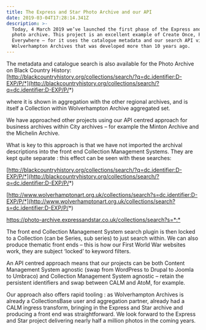 ```yaml
---
title: The Express and Star Photo Archive and our API
date: 2019-03-04T17:28:14.341Z
description: >-
  Today, 4 March 2019 we’ve launched the first phase of the Express and Star
  photo archive. This project is an excellent example of Create Once, Publish
  Everywhere – for it uses the catalogue metadata and our search API via
  Wolverhampton Archives that was developed more than 10 years ago.
---
```

The metadata and catalogue search is also available for the Photo Archive on Black Country History: [http://blackcountryhistory.org/collections/search/?q=dc.identifier:D-EXP/P/*](http://blackcountryhistory.org/collections/search/?q=dc.identifier:D-EXP/P/*)

where it is shown in aggregation with the other regional archives, and is itself a Collection within Wolverhampton Archive aggregated set.

We have approached other projects using our API centred approach for business archives within City archives – for example the Minton Archive and the Michelin Archive.

What is key to this approach is that we have not imported the archival descriptions into the front end Collection Management Systems. They are kept quite separate : this effect can be seen with these searches:

[http://blackcountryhistory.org/collections/search/?q=dc.identifier:D-EXP/P/*](http://blackcountryhistory.org/collections/search/?q=dc.identifier:D-EXP/P/*)

[http://www.wolverhamptonart.org.uk/collections/search?s=dc.identifier:D-EXP/P/*](http://www.wolverhamptonart.org.uk/collections/search?s=dc.identifier:D-EXP/P/*)

<https://photo-archive.expressandstar.co.uk/collections/search?s=*:*>

The front end Collection Management System search plugin is then locked to a Collection (can be Series, sub series) to just search within. We can also produce thematic front ends – this is how our First World War websites work, they are subject ‘locked’ to keyword filters.

An API centred approach means that our projects can be both Content Management System agnostic (swap from WordPress to Drupal to Joomla to Umbraco) and Collection Management System agnostic – retain the persistent identifiers and swap between CALM and AtoM, for example.

Our approach also offers rapid tooling : as Wolverhampton Archives is already a CollectionsBase user and aggregation partner, already had a CALM ingress transform, bringing in the Express and Star archive and producing a front end was straightforward. We look forward to the Express and Star project delivering nearly half a million photos in the coming years.
